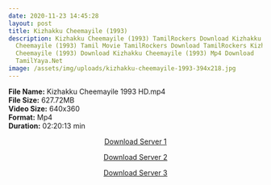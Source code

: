 ```yaml
---
date: 2020-11-23 14:45:28
layout: post
title: Kizhakku Cheemayile (1993)
description: Kizhakku Cheemayile (1993) TamilRockers Download Kizhakku
  Cheemayile (1993) Tamil Movie TamilRockers Download TamilRockers Kizhakku
  Cheemayile (1993) Download Kizhakku Cheemayile (1993) Mp4 Download
  TamilYaya.Net
image: /assets/img/uploads/kizhakku-cheemayile-1993-394x218.jpg
---
```

<!--StartFragment-->

**File Name:** Kizhakku Cheemayile 1993 HD.mp4\
**File Size:** 627.72MB\
**Video Size:** 640x360\
**Format:** Mp4\
**Duration:** 02:20:13 min

<!--EndFragment-->

<center>

<a href="http://s26.uptofiles.net//files/Tamil%20HD%20Mobile%20Movies/Kizhakku%20Cheemayile%20(1993)/Kizhakku%20Cheemayile%20(Tamil)/Kizhakku%20Cheemayile%20(640x360)/Kizhakku%20Cheemayile%201993%20HD.mp4" class="myButton">Download Server 1</a>

<a href="http://s26.uptofiles.net//files/Tamil%20HD%20Mobile%20Movies/Kizhakku%20Cheemayile%20(1993)/Kizhakku%20Cheemayile%20(Tamil)/Kizhakku%20Cheemayile%20(640x360)/Kizhakku%20Cheemayile%201993%20HD.mp4" class="myButton">Download Server 2</a>

<a href="http://s26.uptofiles.net//files/Tamil%20HD%20Mobile%20Movies/Kizhakku%20Cheemayile%20(1993)/Kizhakku%20Cheemayile%20(Tamil)/Kizhakku%20Cheemayile%20(640x360)/Kizhakku%20Cheemayile%201993%20HD.mp4" class="myButton">Download Server 3</a>

</center>